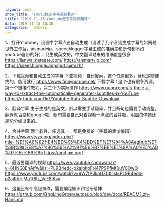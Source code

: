 ```yaml
---
layout: post
show_title: "Youtube无字幕视频翻译"
title: "2019-11-15-Youtube无字幕视频翻译"
data: 2019-11-15 10:30
categories:  others
---
```


1、打开Youtube，设置中字幕点击自动生成（测试了几个音频生成字幕的如网易见外工作台，aismartvip，speechlogger字幕生成的准确度和断句都不如youtube自带的好），只生成英文的，中文翻译过来的准确度差很多
https://jianwai.netease.com/
https://aismartvip.com/
https://speechlogger.appspot.com/zh/

<!--more-->
2、下载视频和自动生成的字幕
下载视频：自行搜索，这个资源很多，我也是随便找的，能用就行
https://www.findyoutube.net/
下载字幕：这个也有很多资源，第一个链接时教程，第二个为实际操作
https://www.quora.com/Is-there-a-way-to-extract-the-automatically-generated-subtitles-in-YouTube
https://github.com/1c7/Youtube-Auto-Subtitle-Download

3、翻译字幕
由于生成的是英文，所以需要手动翻译，并且断句也需要手动调整。翻译就百度和google啦，断句需要自己对着视频一点点的合并啦，明显的停顿还是能分编出来的。

4、合并字幕
两个软件，任选其一，都是免费的（字幕的添加编辑）
https://www.ytyzx.org/index.php?title=%E5%A6%82%E4%BD%95%E4%BD%BF%E7%94%A8Aegisub%E7%BB%99%E8%A7%86%E9%A2%91%E6%B7%BB%E5%8A%A0%E5%AD%97%E5%B9%95
https://arctime.org/

5、最近要翻译的视频
https://www.youtube.com/watch?v=8HNG8EnAjfw&list=PL9B4edd-p2ajbkbFpi47P9PfMtQuV0OwQ
https://www.youtube.com/watch?v=9W7tPUkaUZ0&list=PL9B4edd-p2ajRbjkjMuTt8lz_VeE8IKva

6、这里还有个高级操作，需要编程知识和钻研精神
https://github.com/BingLingGroup/autosub/blob/dev/docs/README.zh-Hans.md

